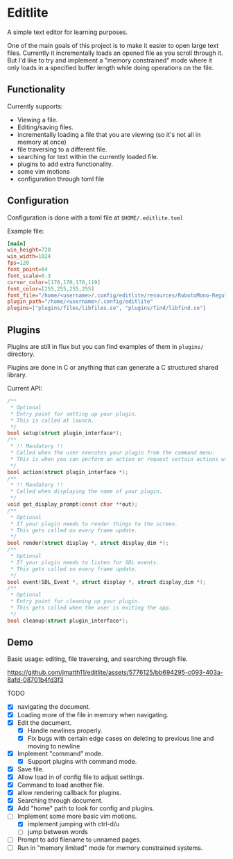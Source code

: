# Editlite

A simple text editor for learning purposes.

One of the main goals of this project is to make it easier to open large text files. Currently it incrementally loads an opened file as you scroll through it.
But I'd like to try and implement a "memory constrained" mode where it only loads in a specified buffer length while doing operations on the file.

## Functionality

Currently supports:
- Viewing a file.
- Editing/saving files.
- incrementally loading a file that you are viewing (so it's not all in memory at once)
- file traversing to a different file.
- searching for text within the currently loaded file.
- plugins to add extra functionality.
- some vim motions
- configuration through toml file

## Configuration

Configuration is done with a toml file at `$HOME/.editlite.toml`

Example file:
```toml
[main]
win_height=720
win_width=1024
fps=120
font_point=64
font_scale=0.3
cursor_color=[170,170,170,119]
font_color=[255,255,255,255]
font_file="/home/<username>/.config/editlite/resources/RobotoMono-Regular.ttf"
plugin_path="/home/<username>/.config/editlite"
plugins=["plugins/files/libfiles.so", "plugins/find/libfind.so"]
```

## Plugins

Plugins are still in flux but you can find examples of them in `plugins/` directory.

Plugins are done in C or anything that can generate a C structured shared library.

Current API:
```c
/**
 * Optional
 * Entry point for setting up your plugin.
 * This is called at launch.
 */
bool setup(struct plugin_interface*);
/**
 * !! Mandatory !!
 * Called when the user executes your plugin from the command menu.
 * This is when you can perform an action or request certain actions with dispatch calls.
 */
bool action(struct plugin_interface *);
/**
 * !! Mandatory !!
 * Called when displaying the name of your plugin.
 */
void get_display_prompt(const char **out);
/**
 * Optional
 * If your plugin needs to render things to the screen.
 * This gets called on every frame update.
 */
bool render(struct display *, struct display_dim *);
/**
 * Optional
 * If your plugin needs to listen for SDL events.
 * This gets called on every frame update.
 */
bool event(SDL_Event *, struct display *, struct display_dim *);
/**
 * Optional
 * Entry point for cleaning up your plugin.
 * This gets called when the user is exiting the app.
 */
bool cleanup(struct plugin_interface*);
```

## Demo

Basic usage: editing, file traversing, and searching through file.

https://github.com/jmatth11/editlite/assets/5776125/bb694295-c093-403a-8afd-08701b4fd3f3


TODO
- [x] navigating the document.
- [x] Loading more of the file in memory when navigating.
- [x] Edit the document.
    - [x] Handle newlines properly.
    - [x] Fix bugs with certain edge cases on deleting to previous line and moving to newline
- [x] Implement "command" mode.
    - [x] Support plugins with command mode.
- [x] Save file.
- [x] Allow load in of config file to adjust settings.
- [x] Command to load another file.
- [x] allow rendering callback for plugins.
- [x] Searching through document.
- [x] Add "home" path to look for config and plugins.
- [ ] Implement some more basic vim motions.
    - [x] implement jumping with ctrl-d/u
    - [ ] jump between words
- [ ] Prompt to add filename to unnamed pages.
- [ ] Run in "memory limited" mode for memory constrained systems.

